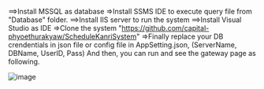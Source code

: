 ==>Install MSSQL as database
=>Install SSMS IDE to execute query file from "Database" folder.
==>Install IIS server to run the system
==>Install Visual Studio as IDE
=>Clone the system "https://github.com/capital-phyoethurakyaw/ScheduleKanriSystem"
=>Finally replace your DB crendentials in json file or config file in AppSetting.json, (ServerName, DBName, UserID, Pass)
And then,  you can run and see the gateway page as following.



![image](https://github.com/user-attachments/assets/11ad37d6-caf9-446b-a8f3-1a3d6dfa30db)

